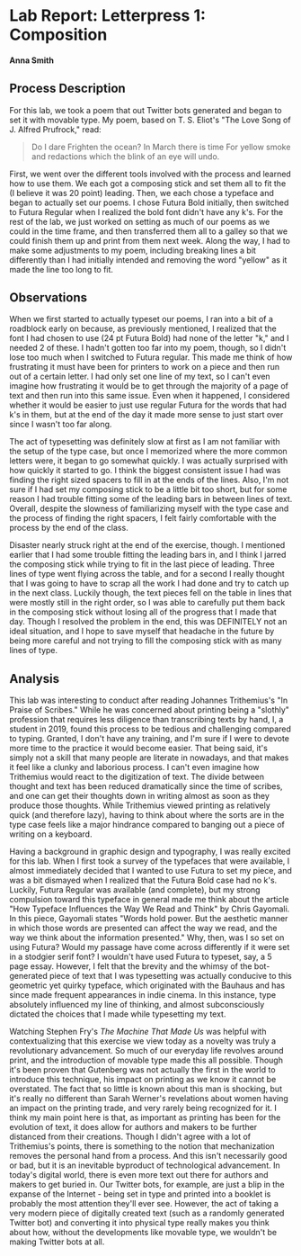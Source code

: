 # Lab Report: Letterpress 1: Composition

#### Anna Smith

## Process Description

For this lab, we took a poem that out Twitter bots generated and began to set it with movable type. My poem, based on T. S. Eliot's "The Love Song of J. Alfred Prufrock," read:
>Do I dare
>Frighten the ocean?
>In March there is time
>For yellow smoke and redactions which the blink of an eye will undo. 

First, we went over the different tools involved with the process and learned how to use them. We each got a composing stick and set them all to fit the (I believe it was 20 point) leading. Then, we each chose a typeface and began to actually set our poems. I chose Futura Bold initially, then switched to Futura Regular when I realized the bold font didn't have any k's. For the rest of the lab, we just worked on setting as much of our poems as we could in the time frame, and then transferred them all to a galley so that we could finish them up and print from them next week. Along the way, I had to make some adjustments to my poem, including breaking lines a bit differently than I had initially intended and removing the word "yellow" as it made the line too long to fit. 

## Observations

When we first started to actually typeset our poems, I ran into a bit of a roadblock early on because, as previously mentioned, I realized that the font I had chosen to use (24 pt Futura Bold) had none of the letter "k," and I needed 2 of these. I hadn't gotten too far into my poem, though, so I didn't lose too much when I switched to Futura regular. This made me think of how frustrating it must have been for printers to work on a piece and then run out of a certain letter. I had only set one line of my text, so I can't even imagine how frustrating it would be to get through the majority of a page of text and then run into this same issue. Even when it happened, I considered whether it would be easier to just use regular Futura for the words that had k's in them, but at the end of the day it made more sense to just start over since I wasn't too far along.

The act of typesetting was definitely slow at first as I am not familiar with the setup of the type case, but once I memorized where the more common letters were, it began to go somewhat quickly. I was actually surprised with how quickly it started to go. I think the biggest consistent issue I had was finding the right sized spacers to fill in at the ends of the lines. Also, I'm not sure if I had set my composing stick to be a little bit too short, but for some reason I had trouble fitting some of the leading bars in between lines of text. Overall, despite the slowness of familiarizing myself with the type case and the process of finding the right spacers, I felt fairly comfortable with the process by the end of the class.

Disaster nearly struck right at the end of the exercise, though. I mentioned earlier that I had some trouble fitting the leading bars in, and I think I jarred the composing stick while trying to fit in the last piece of leading. Three lines of type went flying across the table, and for a second I really thought that I was going to have to scrap all the work I had done and try to catch up in the next class. Luckily though, the text pieces fell on the table in lines that were mostly still in the right order, so I was able to carefully put them back in the composing stick without losing all of the progress that I made that day. Though I resolved the problem in the end, this was DEFINITELY not an ideal situation, and I hope to save myself that headache in the future by being more careful and not trying to fill the composing stick with as many lines of type.

## Analysis

This lab was interesting to conduct after reading Johannes Trithemius's "In Praise of Scribes." While he was concerned about printing being a "slothly" profession that requires less diligence than transcribing texts by hand, I, a student in 2019, found this process to be tedious and challenging compared to typing. Granted, I don't have any training, and I'm sure if I were to devote more time to the practice it would become easier. That being said, it's simply not a skill that many people are literate in nowadays, and that makes it feel like a clunky and laborious process. I can't even imagine how Trithemius would react to the digitization of text. The divide between thought and text has been reduced dramatically since the time of scribes, and one can get their thoughts down in writing almost as soon as they produce those thoughts. While Trithemius viewed printing as relatively quick (and therefore lazy), having to think about where the sorts are in the type case feels like a major hindrance compared to banging out a piece of writing on a keyboard.

Having a background in graphic design and typography, I was really excited for this lab. When I first took a survey of the typefaces that were available, I almost immediately decided that I wanted to use Futura to set my piece, and was a bit dismayed when I realized that the Futura Bold case had no k's. Luckily, Futura Regular was available (and complete), but my strong compulsion toward this typeface in general made me think about the article "How Typeface Influences the Way We Read and Think" by Chris Gayomali. In this piece, Gayomali states "Words hold power. But the aesthetic manner in which those words are presented can affect the way we read, and the way we think about the information presented." Why, then, was I so set on using Futura? Would my passage have come across differently if it were set in a stodgier serif font? I wouldn't have used Futura to typeset, say, a 5 page essay. However, I felt that the brevity and the whimsy of the bot-generated piece of text that I was typesetting was actually conducive to this geometric yet quirky typeface, which originated with the Bauhaus and has since made frequent appearances in indie cinema. In this instance, type absolutely influenced my line of thinking, and almost subconsciously dictated the choices that I made while typesetting my text. 

Watching Stephen Fry's *The Machine That Made Us* was helpful with contextualizing that this exercise we view today as a novelty was truly a revolutionary advancement. So much of our everyday life revolves around print, and the introduction of movable type made this all possible. Though it's been proven that Gutenberg was not actually the first in the world to introduce this technique, his impact on printing as we know it cannot be overstated. The fact that so little is known about this man is shocking, but it's really no different than Sarah Werner's revelations about women having an impact on the printing trade, and very rarely being recognized for it. I think my main point here is that, as important as printing has been for the evolution of text, it does allow for authors and makers to be further distanced from their creations. Though I didn't agree with a lot of Trithemius's points, there is something to the notion that mechanization removes the personal hand from a process. And this isn't necessarily good or bad, but it is an inevitable byproduct of technological advancement. In today's digital world, there is even more text out there for authors and makers to get buried in. Our Twitter bots, for example, are just a blip in the expanse of the Internet - being set in type and printed into a booklet is probably the most attention they'll ever see. However, the act of taking a very modern piece of digitally created text (such as a randomly generated Twitter bot) and converting it into physical type really makes you think about how, without the developments like movable type, we wouldn't be making Twitter bots at all. 